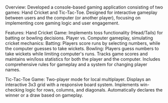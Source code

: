 Overview: Developed a console-based gaming application consisting of two games: Hand Cricket and Tic-Tac-Toe. Designed for interactive gameplay between users and the computer (or another player), focusing on implementing core gaming logic and user engagement.

Features:
Hand Cricket Game:
Implements toss functionality (Head/Tails) for batting or bowling decisions.
Player vs. Computer gameplay, simulating cricket mechanics:
Batting: Players score runs by selecting numbers, while the computer guesses to take wickets.
Bowling: Players guess numbers to take wickets while limiting computer's runs.
Tracks game scores and maintains win/loss statistics for both the player and the computer.
Includes comprehensive rules for gameplay and a system for changing player names.


Tic-Tac-Toe Game:
Two-player mode for local multiplayer.
Displays an interactive 3x3 grid with a responsive board system.
Implements win-checking logic for rows, columns, and diagonals.
Automatically declares the winner or a draw based on gameplay.
